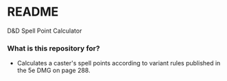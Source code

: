 # README #

D&D Spell Point Calculator

### What is this repository for? ###

* Calculates a caster's spell points according to variant rules published in the 5e DMG on page 288.